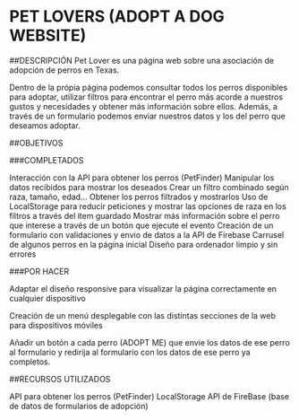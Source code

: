 # PET LOVERS (ADOPT A DOG WEBSITE)
 
##DESCRIPCIÓN
Pet Lover es una página web sobre una asociación de adopción de perros en Texas. 

Dentro de la própia página podemos consultar todos los perros disponibles para adoptar, utilizar filtros para encontrar el perro más acorde a nuestros gustos y necesidades y obtener más información sobre ellos. Además, a través de un formulario podemos enviar nuestros datos y los del perro que deseamos adoptar.

##OBJETIVOS

###COMPLETADOS

Interacción con la API para obtener los perros (PetFinder)
Manipular los datos recibidos para mostrar los deseados
Crear un filtro combinado según raza, tamaño, edad... 
Obtener los perros filtrados y mostrarlos
Uso de LocalStorage para reducir peticiones y mostrar las opciones de raza en los filtros a través del item guardado
Mostrar más información sobre el perro que interese a través de un botón que ejecute el evento
Creación de un formulario con validaciones y envio de datos a la API de Firebase
Carrusel de algunos perros en la página inicial
Diseño para ordenador limpio y sin errores

###POR HACER

Adaptar el diseño responsive para visualizar la página correctamente en cualquier dispositivo

Creación de un menú desplegable con las distintas secciones de la web para dispositivos móviles

Añadir un botón a cada perro (ADOPT ME) que envie los datos de ese perro al formulario y redirija al formulario con los datos de ese perro ya completos.

##RECURSOS UTILIZADOS

API para obtener los perros (PetFinder)
LocalStorage 
API de FireBase (base de datos de formularios de adopción)


